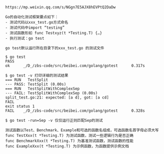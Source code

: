     
    https://mp.weixin.qq.com/s/NGgn7E5AJX8hEVPtQ2DaDw

    Go的自动化测试框架要点如下：
    - 测试代码以xxx_test.go方式命名
    - 测试代码中import “testing”
    - 测试函数形如 func Testxyz(t *Testing.T) {…}
    - 执行测试：go test

    go test默认运行所在目录下的xxx_test.go 的测试文件
    
    $ go test
    PASS
    ok      _/D_/zbs-code/src/beibei.com/golang/gotest      0.317s

    $ go test -v 打印详细的测试结果
    === RUN   TestSplit
    --- PASS: TestSplit (0.00s)
    === RUN   TestSplitWithComplexSep
    --- FAIL: TestSplitWithComplexSep (0.00s)
    split_test.go:21: expected: [a d], got: [a cd]
    FAIL
    exit status 1
    FAIL    _/D_/zbs-code/src/beibei.com/golang/gotest      0.328s

    $ go test -run=Sep -v 仅仅运行正则匹配Sep的测试

    测试函数以Test、Benchmark、Example和可选的函数名组成，可选函数名首字母必须大写
    func TestXxx(t *Testing.T) 为测试函数，测试一些逻辑行为是否正确
    func BenchmarkXxx(t *Testing.T) 为基准测试函数，测试函数的性能
    func ExampleXxx(t *Testing.T) 为示例函数，为函数提供示例文档


    